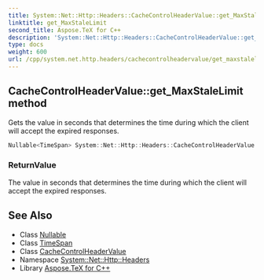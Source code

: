 ```yaml
---
title: System::Net::Http::Headers::CacheControlHeaderValue::get_MaxStaleLimit method
linktitle: get_MaxStaleLimit
second_title: Aspose.TeX for C++
description: 'System::Net::Http::Headers::CacheControlHeaderValue::get_MaxStaleLimit method. Gets the value in seconds that determines the time during which the client will accept the expired responses in C++.'
type: docs
weight: 600
url: /cpp/system.net.http.headers/cachecontrolheadervalue/get_maxstalelimit/
---
```

## CacheControlHeaderValue::get_MaxStaleLimit method


Gets the value in seconds that determines the time during which the client will accept the expired responses.

```cpp
Nullable<TimeSpan> System::Net::Http::Headers::CacheControlHeaderValue::get_MaxStaleLimit()
```


### ReturnValue

The value in seconds that determines the time during which the client will accept the expired responses.

## See Also

* Class [Nullable](../../../system/nullable/)
* Class [TimeSpan](../../../system/timespan/)
* Class [CacheControlHeaderValue](../)
* Namespace [System::Net::Http::Headers](../../)
* Library [Aspose.TeX for C++](../../../)
